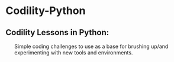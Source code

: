 # Codility-Python
## Codility Lessons in Python:
<ul>
Simple coding challenges to use as a base for brushing up/and experimenting with new tools and environments.
</ul>

